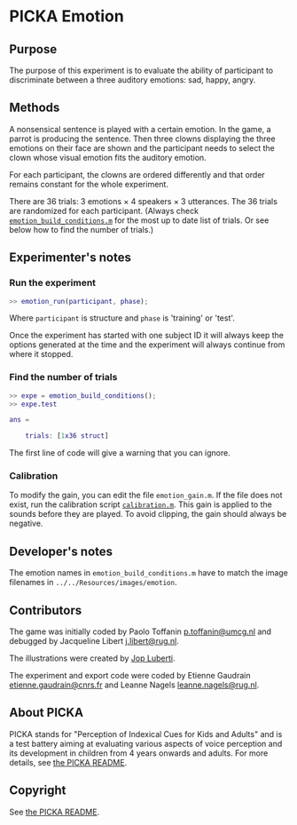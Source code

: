 # PICKA Emotion

## Purpose

The purpose of this experiment is to evaluate the ability of participant to discriminate between a three auditory emotions: sad, happy, angry.

## Methods

A nonsensical sentence is played with a certain emotion. In the game, a parrot is producing the sentence. Then three clowns displaying the three emotions on their face are shown and the participant needs to select the clown whose visual emotion fits the auditory emotion.

For each participant, the clowns are ordered differently and that order remains constant for the whole experiment.

There are 36 trials: 3 emotions × 4 speakers × 3 utterances. The 36 trials are randomized for each participant. (Always check [`emotion_build_conditions.m`](emotion_build_conditions.m) for the most up to date list of trials. Or see below how to find the number of trials.)

## Experimenter's notes

### Run the experiment

```matlab
>> emotion_run(participant, phase);
```

Where `participant` is structure and `phase` is 'training' or 'test'.

Once the experiment has started with one subject ID it will always keep the options generated at the time and the experiment will always continue from where it stopped.

### Find the number of trials

```matlab
>> expe = emotion_build_conditions();
>> expe.test

ans =

    trials: [1x36 struct]
```
The first line of code will give a warning that you can ignore.

### Calibration

To modify the gain, you can edit the file `emotion_gain.m`. If the file does not exist, run the calibration script [`calibration.m`](../calibration.m). This gain is applied to the sounds before they are played. To avoid clipping, the gain should always be negative.

## Developer's notes

The emotion names in `emotion_build_conditions.m` have to match the image filenames in `../../Resources/images/emotion`.

## Contributors

The game was initially coded by Paolo Toffanin <p.toffanin@umcg.nl> and debugged by Jacqueline Libert <j.libert@rug.nl>.

The illustrations were created by [Jop Luberti](http://jopluberti.com/).

The experiment and export code were coded by Etienne Gaudrain <etienne.gaudrain@cnrs.fr> and Leanne Nagels <leanne.nagels@rug.nl>.

## About PICKA

PICKA stands for "Perception of Indexical Cues for Kids and Adults" and is a test battery aiming at evaluating various aspects of voice perception and its development in children from 4 years onwards and adults. For more details, see [the PICKA README](../../README.md).

## Copyright

See [the PICKA README](../../README.md).